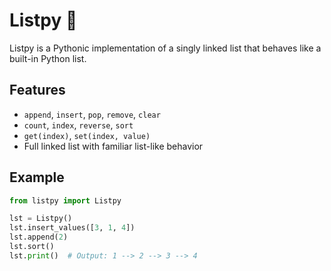 # Listpy 🐍

Listpy is a Pythonic implementation of a singly linked list that behaves like a built-in Python list.

## Features
- `append`, `insert`, `pop`, `remove`, `clear`
- `count`, `index`, `reverse`, `sort`
- `get(index)`, `set(index, value)`
- Full linked list with familiar list-like behavior

## Example
```python
from listpy import Listpy

lst = Listpy()
lst.insert_values([3, 1, 4])
lst.append(2)
lst.sort()
lst.print()  # Output: 1 --> 2 --> 3 --> 4
```
